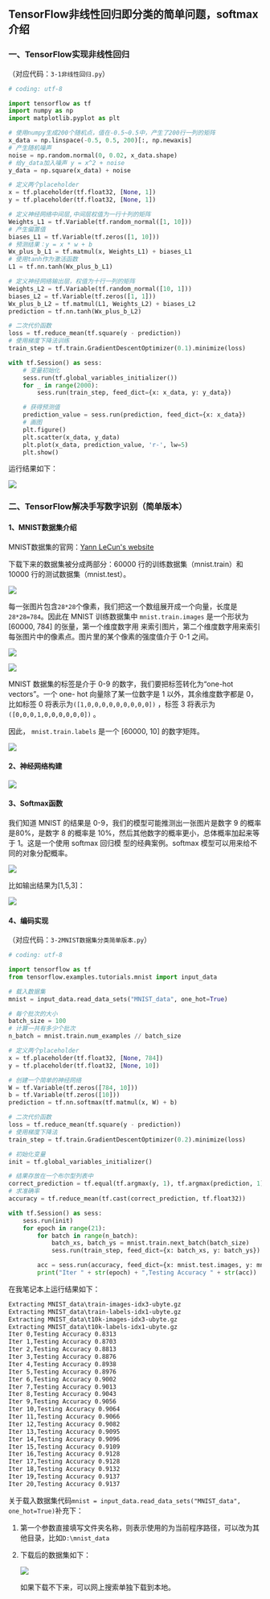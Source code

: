 ## TensorFlow非线性回归即分类的简单问题，softmax介绍

### 一、TensorFlow实现非线性回归

（对应代码：`3-1非线性回归.py`）

``` python
# coding: utf-8

import tensorflow as tf
import numpy as np
import matplotlib.pyplot as plt

# 使用numpy生成200个随机点，值在-0.5~0.5中，产生了200行一列的矩阵
x_data = np.linspace(-0.5, 0.5, 200)[:, np.newaxis]
# 产生随机噪声
noise = np.random.normal(0, 0.02, x_data.shape)
# 给y_data加入噪声 y = x^2 + noise
y_data = np.square(x_data) + noise

# 定义两个placeholder
x = tf.placeholder(tf.float32, [None, 1])
y = tf.placeholder(tf.float32, [None, 1])

# 定义神经网络中间层,中间层权值为一行十列的矩阵
Weights_L1 = tf.Variable(tf.random_normal([1, 10]))
# 产生偏置值
biases_L1 = tf.Variable(tf.zeros([1, 10]))
# 预测结果：y = x * w + b
Wx_plus_b_L1 = tf.matmul(x, Weights_L1) + biases_L1
# 使用tanh作为激活函数
L1 = tf.nn.tanh(Wx_plus_b_L1)

# 定义神经网络输出层，权值为十行一列的矩阵
Weights_L2 = tf.Variable(tf.random_normal([10, 1]))
biases_L2 = tf.Variable(tf.zeros([1, 1]))
Wx_plus_b_L2 = tf.matmul(L1, Weights_L2) + biases_L2
prediction = tf.nn.tanh(Wx_plus_b_L2)

# 二次代价函数
loss = tf.reduce_mean(tf.square(y - prediction))
# 使用梯度下降法训练
train_step = tf.train.GradientDescentOptimizer(0.1).minimize(loss)

with tf.Session() as sess:
    # 变量初始化
    sess.run(tf.global_variables_initializer())
    for _ in range(2000):
        sess.run(train_step, feed_dict={x: x_data, y: y_data})

    # 获得预测值
    prediction_value = sess.run(prediction, feed_dict={x: x_data})
    # 画图
    plt.figure()
    plt.scatter(x_data, y_data)
    plt.plot(x_data, prediction_value, 'r-', lw=5)
    plt.show()
```

运行结果如下：

![](http://p35l3ejfq.bkt.clouddn.com/18-10-8/15616302.jpg)

### 二、TensorFlow解决手写数字识别（简单版本）

#### 1、MNIST数据集介绍

MNIST数据集的官网：[Yann LeCun's website](http://yann.lecun.com/exdb/mnist/)

下载下来的数据集被分成两部分：60000 行的训练数据集（mnist.train）和 10000 行的测试数据集（mnist.test）。

![](http://p35l3ejfq.bkt.clouddn.com/18-10-8/21661076.jpg)

每一张图片包含`28*28`个像素，我们把这一个数组展开成一个向量，长度是`28*28=784`。因此在
 MNIST 训练数据集中 `mnist.train.images` 是一个形状为 [60000, 784] 的张量，第一个维度数字用
来索引图片，第二个维度数字用来索引每张图片中的像素点。图片里的某个像素的强度值介于 0-1 之间。

![](http://p35l3ejfq.bkt.clouddn.com/18-10-8/36607474.jpg)

![](http://p35l3ejfq.bkt.clouddn.com/18-10-8/96119059.jpg)

MNIST 数据集的标签是介于 0-9 的数字，我们要把标签转化为“one-hot vectors”。一个 one-
hot 向量除了某一位数字是 1 以外，其余维度数字都是 0，比如标签 0 将表示为`([1,0,0,0,0,0,0,0,0,0])`
，标签 3 将表示为`([0,0,0,1,0,0,0,0,0,0])` 。

因此， `mnist.train.labels` 是一个 [60000, 10] 的数字矩阵。

![](http://p35l3ejfq.bkt.clouddn.com/18-10-8/50265880.jpg)

#### 2、神经网络构建

![](http://p35l3ejfq.bkt.clouddn.com/18-10-8/25158586.jpg)

#### 3、Softmax函数

我们知道 MNIST 的结果是 0-9，我们的模型可能推测出一张图片是数字 9 的概率是80%，是数字 8
 的概率是 10%，然后其他数字的概率更小，总体概率加起来等于 1。这是一个使用 softmax 回归模
型的经典案例。softmax 模型可以用来给不同的对象分配概率。

![](http://p35l3ejfq.bkt.clouddn.com/18-10-8/96955391.jpg)

比如输出结果为[1,5,3]：

![](http://p35l3ejfq.bkt.clouddn.com/18-10-8/57443260.jpg)

#### 4、编码实现

（对应代码：`3-2MNIST数据集分类简单版本.py`）

``` python
# coding: utf-8

import tensorflow as tf
from tensorflow.examples.tutorials.mnist import input_data

# 载入数据集
mnist = input_data.read_data_sets("MNIST_data", one_hot=True)

# 每个批次的大小
batch_size = 100
# 计算一共有多少个批次
n_batch = mnist.train.num_examples // batch_size

# 定义两个placeholder
x = tf.placeholder(tf.float32, [None, 784])
y = tf.placeholder(tf.float32, [None, 10])

# 创建一个简单的神经网络
W = tf.Variable(tf.zeros([784, 10]))
b = tf.Variable(tf.zeros([10]))
prediction = tf.nn.softmax(tf.matmul(x, W) + b)

# 二次代价函数
loss = tf.reduce_mean(tf.square(y - prediction))
# 使用梯度下降法
train_step = tf.train.GradientDescentOptimizer(0.2).minimize(loss)

# 初始化变量
init = tf.global_variables_initializer()

# 结果存放在一个布尔型列表中
correct_prediction = tf.equal(tf.argmax(y, 1), tf.argmax(prediction, 1))  # argmax返回一维张量中最大的值所在的位置
# 求准确率
accuracy = tf.reduce_mean(tf.cast(correct_prediction, tf.float32))

with tf.Session() as sess:
    sess.run(init)
    for epoch in range(21):
        for batch in range(n_batch):
            batch_xs, batch_ys = mnist.train.next_batch(batch_size)
            sess.run(train_step, feed_dict={x: batch_xs, y: batch_ys})

        acc = sess.run(accuracy, feed_dict={x: mnist.test.images, y: mnist.test.labels})
        print("Iter " + str(epoch) + ",Testing Accuracy " + str(acc))
```

在我笔记本上运行结果如下：

``` xml
Extracting MNIST_data\train-images-idx3-ubyte.gz
Extracting MNIST_data\train-labels-idx1-ubyte.gz
Extracting MNIST_data\t10k-images-idx3-ubyte.gz
Extracting MNIST_data\t10k-labels-idx1-ubyte.gz
Iter 0,Testing Accuracy 0.8313
Iter 1,Testing Accuracy 0.8703
Iter 2,Testing Accuracy 0.8813
Iter 3,Testing Accuracy 0.8876
Iter 4,Testing Accuracy 0.8938
Iter 5,Testing Accuracy 0.8976
Iter 6,Testing Accuracy 0.9002
Iter 7,Testing Accuracy 0.9013
Iter 8,Testing Accuracy 0.9043
Iter 9,Testing Accuracy 0.9056
Iter 10,Testing Accuracy 0.9064
Iter 11,Testing Accuracy 0.9066
Iter 12,Testing Accuracy 0.9082
Iter 13,Testing Accuracy 0.9095
Iter 14,Testing Accuracy 0.9096
Iter 15,Testing Accuracy 0.9109
Iter 16,Testing Accuracy 0.9128
Iter 17,Testing Accuracy 0.9128
Iter 18,Testing Accuracy 0.9132
Iter 19,Testing Accuracy 0.9137
Iter 20,Testing Accuracy 0.9137
```

关于载入数据集代码`mnist = input_data.read_data_sets("MNIST_data", one_hot=True)`补充下：

1. 第一个参数直接填写文件夹名称，则表示使用的为当前程序路径，可以改为其他目录，比如`D:\mnist_data`

2. 下载后的数据集如下：

   ![](http://p35l3ejfq.bkt.clouddn.com/18-10-8/52299788.jpg)

   如果下载不下来，可以网上搜索单独下载到本地。







